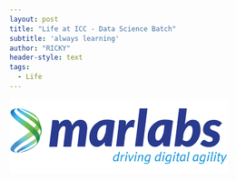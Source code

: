 ```yaml
---
layout: post
title: "Life at ICC - Data Science Batch"
subtitle: 'always learning'
author: "RICKY"
header-style: text
tags:
  - Life
---
```


![img](/img/in-post/marlabs.png)
